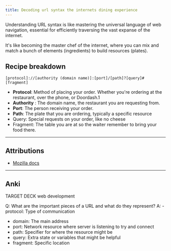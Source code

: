 ```yaml
---
title: Decoding url syntax the internets dining experience
---
```

Understanding URL syntax is like mastering the universal language of web navigation, essential for efficiently traversing the vast expanse of the internet.

It's like becoming the master chef of the internet, where you can mix and match a bunch of elements (ingredients) to build resources (plates).

## Recipe breakdown

`[protocol]://[authority (domain name)]:[port]/[path]?[query]#[fragment]`

- **Protocol**: Method of placing your order. Whether you're ordering at the restaurant, over the phone, or Doordash.1
- **Authority** : The domain name, the restaurant you are requesting from.
- **Port**: The person receiving your order. 
- **Path**: The plate that you are ordering, typically a specific resource
- Query: Special requests on your order, like no cheese
- Fragment: The table you are at so the waiter remember to bring your food there.

---
## Attributions
- [Mozilla docs](https://developer.mozilla.org/en-US/docs/Learn/Common_questions/Web_mechanics/What_is_a_URL)

----
## Anki

TARGET DECK
web development

Q: What are the important pieces of a URL and what do they represent?
A: - protocol: Type of communication
- domain: The main address
- port: Network resource where server is listening to try and connect
- path: Specifier for where the resource might be
- query: Extra state or variables that might be helpful
- fragment: Specific location
<!--ID: 1699900106376-->

